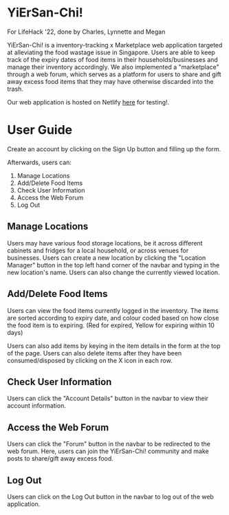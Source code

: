 # YiErSan-Chi!
For LifeHack '22, done by Charles, Lynnette and Megan

YiErSan-Chi! is a inventory-tracking x Marketplace web application targeted at alleviating the food wastage issue in Singapore. Users are able to keep track of the expiry dates of food items in their households/businesses and manage their inventory accordingly. We also implemented a "marketplace" through a web forum, which serves as a platform for users to share and gift away excess food items that they may have otherwise discarded into the trash.

Our web application is hosted on Netlify [here](https://yiersan-chi.netlify.app/) for testing!.

# User Guide
Create an account by clicking on the Sign Up button and filling up the form.

Afterwards, users can:
1. Manage Locations
2. Add/Delete Food Items
3. Check User Information
4. Access the Web Forum
5. Log Out

## Manage Locations
Users may have various food storage locations, be it across different cabinets and fridges for a local household, or across venues for businesses. Users can create a new location by clicking the "Location Manager" button in the top left hand corner of the navbar and typing in the new location's name. Users can also change the currently viewed location.

## Add/Delete Food Items
Users can view the food items currently logged in the inventory. The items are sorted according to expiry date, and colour coded based on how close the food item is to expiring. (Red for expired, Yellow for expiring within 10 days)

Users can also add items by keying in the item details in the form at the top of the page. Users can also delete items after they have been consumed/disposed by clicking on the X icon in each row.

## Check User Information
Users can click the "Account Details" button in the navbar to view their account information.

## Access the Web Forum
Users can click the "Forum" button in the navbar to be redirected to the web forum. Here, users can join the YiErSan-Chi! community and make posts to share/gift away excess food.

## Log Out
Users can click on the Log Out button in the navbar to log out of the web application.
